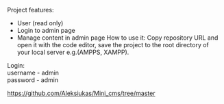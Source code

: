 Project features:
- User  (read only)
- Login to admin page
- Manage content in admin page
How to use it:
Copy repository URL and open it with the code editor, save the project to the root directory of your local server e.g.(AMPPS, XAMPP).

Login:<br>
username - admin <br>
password - admin

https://github.com/Aleksiukas/Mini_cms/tree/master
